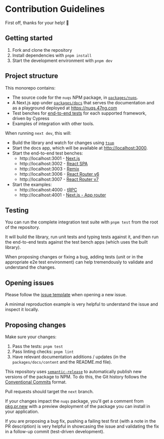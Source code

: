 # Contribution Guidelines

First off, thanks for your help! 🙏

## Getting started

1. Fork and clone the repository
2. Install dependencies with `pnpm install`
3. Start the development environment with `pnpm dev`

## Project structure

This monorepo contains:

- The source code for the `nuqs` NPM package, in [`packages/nuqs`](./packages/nuqs).
- A Next.js app under [`packages/docs`](./packages/docs) that serves the documentation and as a playground deployed at <https://nuqs.47ng.com>
- Test benches for [end-to-end tests](./packages/e2e) for each supported framework, driven by Cypress
- Examples of integration with other tools.

When running `next dev`, this will:

- Build the library and watch for changes using [`tsup`](https://tsup.egoist.dev/)
- Start the docs app, which will be available at <http://localhost:3000>.
- Start the end-to-end test benches:
  - http://localhost:3001 - [Next.js](./packages/e2e/next)
  - http://localhost:3002 - [React SPA](./packages/e2e/react)
  - http://localhost:3003 - [Remix](./packages/e2e/remix)
  - http://localhost:3006 - [React Router v6](./packages/e2e/react-router/v6)
  - http://localhost:3007 - [React Router v7](./packages/e2e/react-router/v7)
- Start the examples:
  - http://localhost:4000 - [tRPC](./packages/examples/trpc)
  - http://localhost:4001 - [Next.js - App router](./packages/examples/next-app)

## Testing

You can run the complete integration test suite with `pnpm test` from the root of the repository.

It will build the library, run unit tests and typing tests against it, and then
run the end-to-end tests against the test bench apps (which uses the built library).

When proposing changes or fixing a bug, adding tests (unit or in the
appropriate e2e test environment) can help tremendously to validate and
understand the changes.

## Opening issues

Please follow the [issue template](.github/ISSUE_TEMPLATE/bug_report.md) when opening a new issue.

A minimal reproduction example is very helpful to understand the issue and
inspect it locally.

## Proposing changes

Make sure your changes:

1. Pass the tests: `pnpm test`
2. Pass linting checks: `pnpm lint`
3. Have relevant documentation additions / updates (in the `packages/docs/content` and the README.md file).

This repository uses [`semantic-release`](https://semantic-release.gitbook.io/semantic-release/)
to automatically publish new versions of the package to NPM.
To do this, the Git history follows the
[Conventional Commits](https://www.conventionalcommits.org/en/v1.0.0/) format.

Pull requests should target the `next` branch.

If your changes impact the `nuqs` package, you'll get a comment from [pkg.pr.new](https://pkg.pr.new)
with a preview deployment of the package you can install in your application.

If you are proposing a bug fix, pushing a failing test first (with a note in the
PR description) is very helpful in showcasing the issue and validating the fix in
a follow-up commit (test-driven development).
